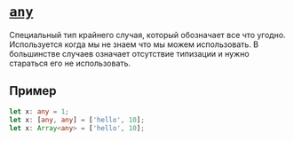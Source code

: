 # [`any`](../index.md)

Специальный тип крайнего случая, который обозначает все что угодно. Используется когда мы не знаем что мы можем использовать. В большинстве случаев означает отсутствие типизации и нужно стараться его не использовать.

## Пример

```ts
let x: any = 1;
let x: [any, any] = ['hello', 10];
let x: Array<any> = ['hello', 10];
```
